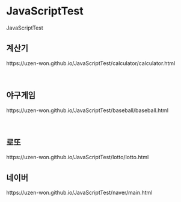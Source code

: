 # JavaScriptTest
JavaScriptTest

<h2>계산기</h2>
<p>https://uzen-won.github.io/JavaScriptTest/calculator/calculator.html</p>
<br>
<h2>야구게임</h2>
<p>https://uzen-won.github.io/JavaScriptTest/baseball/baseball.html</p>
<br>
<h2>로또</h2>
<p>https://uzen-won.github.io/JavaScriptTest/lotto/lotto.html</p>
<h2>네이버</h2>
<p>https://uzen-won.github.io/JavaScriptTest/naver/main.html</p>
